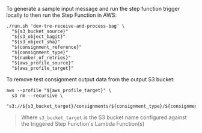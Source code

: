 To generate a sample input message and run the step function trigger locally
to then run the Step Function in AWS:

```
./run.sh 'dev-tre-receive-and-process-bag' \
  "${s3_bucket_source}"
  "${s3_object_bagit}"
  "${s3_object_sha}"
  "${consignment_reference}"
  "${consignment_type}"
  "${number_of_retries}"
  "${aws_profile_source}"
  "${aws_profile_target}"
```

To remove test consignment output data from the output S3 bucket:

```
aws --profile "${aws_profile_target}" \
  s3 rm --recursive \
  "s3://${s3_bucket_target}/consignments/${consignment_type}/${consignment_reference}/"
```

> Where `s3_bucket_target` is the S3 bucket name configured against the
  triggered Step Function's Lambda Function(s)
